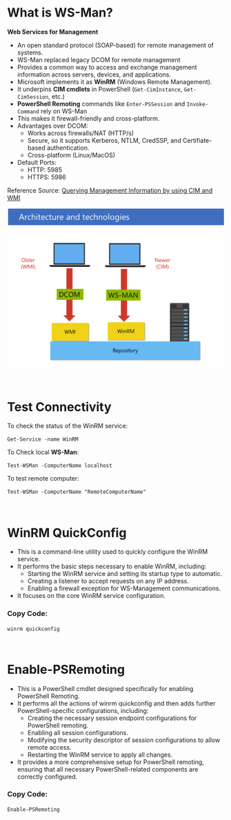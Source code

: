 # What is WS-Man?
**Web Services for Management**
- An open standard protocol (SOAP-based) for remote management of systems.
- WS-Man replaced legacy DCOM for remote management
- Provides a common way to access and exchange management information across servers, devices, and applications.
- Microsoft implements it as **WinRM** (Windows Remote Management).
- It underpins **CIM cmdlets** in PowerShell (`Get-CimInstance`, `Get-CimSession`, etc.)
- **PowerShell Remoting** commands like `Enter-PSSession` and `Invoke-Command` rely on WS-Man
- This makes it firewall-friendly and cross-platform.
- Advantages over DCOM:
    - Works across firewalls/NAT (HTTP/s)
    - Secure, so it supports Kerberos, NTLM, CredSSP, and Certifiate-based authentication.
    - Cross-platform (Linux/MacOS) 
- Default Ports:
    - HTTP: 5985
    - HTTPS: 5986

Reference Source: [Querying Management Information by using CIM and WMI](https://infosec.co.il/querying-information-by-cim-and-wmi/)

![](https://github.com/franco-on-git/Images/blob/main/Scripts-and-Commands/WSMan.png)

<br>

# Test Connectivity

To check the status of the WinRM service:
  ```
  Get-Service -name WinRM
  ```

To Check local **WS-Man**:
```
Test-WSMan -ComputerName localhost
```

To test remote computer:
```
Test-WSMan -ComputerName "RemoteComputerName"
```

<br>

# WinRM QuickConfig


- This is a command-line utility used to quickly configure the WinRM service.
- It performs the basic steps necessary to enable WinRM, including:
    - Starting the WinRM service and setting its startup type to automatic.
    - Creating a listener to accept requests on any IP address.
    - Enabling a firewall exception for WS-Management communications.
- It focuses on the core WinRM service configuration.

### Copy Code:
```
winrm quickconfig
```


<br>

# Enable-PSRemoting

- This is a PowerShell cmdlet designed specifically for enabling PowerShell Remoting.
- It performs all the actions of winrm quickconfig and then adds further PowerShell-specific configurations, including:
    - Creating the necessary session endpoint configurations for PowerShell remoting.
    - Enabling all session configurations.
    - Modifying the security descriptor of session configurations to allow remote access.
    - Restarting the WinRM service to apply all changes.
- It provides a more comprehensive setup for PowerShell remoting, ensuring that all necessary PowerShell-related components are correctly configured.

### Copy Code:
```
Enable-PSRemoting
```

